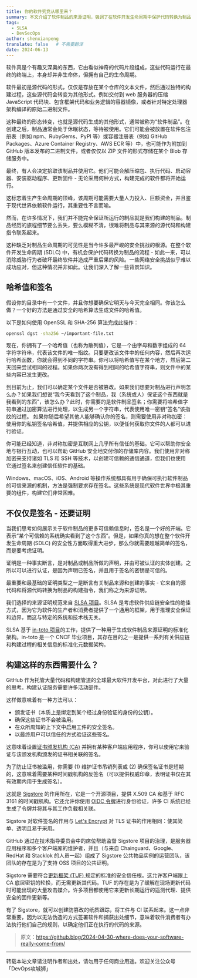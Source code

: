 ```yaml
---
title: 你的软件究竟从哪里来？
summary: 本文介绍了软件制品的来源证明，强调了在软件开发生命周期中保护代码转换为制品的流程的重要性，并介绍了 SLSA 项目和 Sigstore 的作用。
tags:
  - SLSA
  - DevSecOps
author: shenxianpeng
translate: false   # 不需要翻译
date: 2024-06-13
---
```


软件真是个有趣又深奥的东西，它由看似神奇的代码片段组成，这些代码运行在最终的终端上，本身却并非生命体，但拥有自己的生命周期。

软件最初是源代码的形式，仅仅是存放在某个仓库的文本文件，然后通过独特的构建过程，这些源代码会转变为其他形式。例如交付到 web 服务器的压缩 JavaScript 代码块、包含框架代码和业务逻辑的容器镜像，或者针对特定处理器架构编译的原始二进制文件。

这种最终的形态转变，也就是源代码生成的其他形式，通常被称为“软件制品”。在创建之后，制品通常会处于休眠状态，等待被使用。它们可能会被放置在软件包注册表（例如 npm、RubyGems、PyPI 等）或容器注册表（例如 GitHub Packages、Azure Container Registry、AWS ECR 等）中，也可能作为附加到 GitHub 版本发布的二进制文件，或者仅仅以 ZIP 文件的形式存储在某个 Blob 存储服务中。

最终，有人会决定拾取该制品并使用它。他们可能会解压缩包、执行代码、启动容器、安装驱动程序、更新固件 - 无论采用何种方式，构建完成的软件都将开始运行。

这标志着生产生命周期的顶峰，该周期可能需要大量人力投入、巨额资金，并且鉴于现代世界依赖软件运行，其重要性不言而喻。

然而，在许多情况下，我们并不能完全保证所运行的制品就是我们构建的制品。制品经历的旅程细节要么丢失，要么模糊不清，很难将制品与其来源的源代码和构建指令联系起来。

这种缺乏对制品生命周期的可见性是当今许多最严峻的安全挑战的根源。在整个软件开发生命周期 (SDLC) 中，有机会保护代码转换为制品的流程 - 如此一来，可以消除威胁行为者破坏最终软件并造成严重后果的风险。一些网络安全挑战似乎难以成功应对，但这种情况并非如此。让我们深入了解一些背景知识。


## 哈希值和签名

假设你的目录中有一个文件，并且你想要确保它明天与今天完全相同。你该怎么做？一个好的方法是通过安全的哈希算法生成文件的哈希值。

以下是如何使用 OpenSSL 和 SHA-256 算法完成此操作：

```bash
openssl dgst -sha256 ~/important-file.txt
```

现在，你拥有了一个哈希值（也称为散列值），它是一个由字母和数字组成的 64 字符字符串，代表该文件的唯一指纹。只要更改该文件中的任何内容，然后再次运行哈希函数，你就会得到不同的字符串。你可以将哈希值写在某个地方，然后第二天回来尝试相同的过程。如果你两次没有得到相同的哈希值字符串，则文件中的某些内容已发生更改。

到目前为止，我们可以确定某个文件是否被篡改。如果我们想要对制品进行声明怎么办？如果我们想说“我今天看到了这个制品，我（系统或人）保证这个东西就是我看到的东西”，该怎么办？此时，你需要的是软件制品签名；你需要将哈希值字符串通过加密算法进行处理，以生成另一个字符串，代表使用唯一密钥“签名”该指纹的过程。
如果你随后希望其他人能够确认你的签名，则需要使用非对称加密：使用你的私钥签名哈希值，并提供相应的公钥，以便任何获取你文件的人都可以进行验证。

你可能已经知道，非对称加密是互联网上几乎所有信任的基础。它可以帮助你安全地与银行互动，也可以帮助 GitHub 安全地交付你的存储库内容。我们使用非对称加密来支持诸如 TLS 和 SSH 等技术，以创建可信赖的通信通道，但我们也使用它通过签名来创建信任软件的基础。

Windows、macOS、iOS、Android 等操作系统都具有用于确保可执行软件制品的可信来源的机制，方法是强制要求存在签名。这些系统是现代软件世界中极其重要的组件，构建它们非常困难。

## 不仅仅是签名 - 还要证明

当我们思考如何展示关于软件制品的更多可信赖信息时，签名是一个好的开端。它表示“某个可信赖的系统确实看到了这个东西”。但是，如果你真的想在整个软件开发生命周期 (SDLC) 的安全性方面取得重大进步，那么你就需要超越简单的签名，而是要考虑证明。

证明是一种事实断言，是对制品或制品所做的声明，并由可被认证的实体创建。之所以可以进行认证，是因为声明已签名，并且用于签名的密钥是可信的。

最重要和最基础的证明类型之一是断言有关制品来源和创建的事实 - 它来自的源代码和将源代码转换为制品的构建指令，我们称之为来源证明。

我们选择的来源证明规范来自 [SLSA 项目](https://slsa.dev/)。SLSA 是考虑软件供应链安全性的绝佳方式，因为它为软件的生产者和消费者提供了一个通用的框架，用于推理安全保证和边界，而这与特定的系统和技术栈无关。

SLSA 基于 [in-toto 项目](https://in-toto.io/)的工作，提供了一种用于生成软件制品来源证明的标准化架构。in-toto 是一个 CNCF 毕业项目，其存在目的之一是提供一系列有关供应链和构建过程的相关信息的标准化元数据架构。

## 构建这样的东西需要什么？

GitHub 作为托管大量代码和构建管道的全球最大软件开发平台，对此进行了大量的思考。构建认证服务需要许多活动部件。

这样做意味着有一种方法可以：

* 颁发证书（本质上是绑定到某个经过身份验证的身份的公钥）。
* 确保这些证书不会被滥用。
* 在众所周知的上下文中启用工件的安全签名。
* 以最终用户可以信任的方式验证这些签名。

这意味着设置[证书颁发机构 (CA)](https://en.wikipedia.org/wiki/Certificate_authority) 并拥有某种客户端应用程序，你可以使用它来验证与该颁发机构颁发的证书相关联的签名。

为了防止证书被滥用，你需要 (1) 维护证书吊销列表或 (2) 确保签名证书是短期的，这意味着需要某种时间戳机构的反签名（可以提供权威印章，表明证书仅在其有效期内用于生成签名）。

这就是 [Sigstore](https://www.sigstore.dev/) 的作用所在，它是一个开源项目，提供 X.509 CA 和基于 RFC 3161 的时间戳机构。它还允许你使用 [OIDC 令牌](https://www.microsoft.com/en-us/security/business/security-101/what-is-openid-connect-oidc)进行身份验证，许多 CI 系统已经生成了令牌并将其与其工作负载相关联。

Sigstore 对软件签名的作用与 [Let's Encrypt](https://letsencrypt.org/) 对 TLS 证书的作用相同：使其简单、透明且易于采用。

GitHub 通过在技术指导委员会中的席位帮助监督 Sigstore 项目的治理，是服务器应用程序和多个客户端库的维护者，并且（与来自 Chainguard、Google、RedHat 和 Stacklok 的人员一起）组成了 Sigstore 公共物品实例的运营团队，该团队的存在是为了支持 OSS 项目的公共证明。

Sigstore 需要符合[更新框架 (TUF) ](https://theupdateframework.org/)规定的标准的安全信任根。这允许客户端跟上 CA 底层密钥的轮换，而无需更新其代码。TUF 的存在是为了缓解在现场更新代码时可能出现的大量攻击媒介。许多项目都使用它来更新长期运行的遥测代理、提供安全的固件更新等。

有了 Sigstore，就可以创建防篡改的纸质跟踪，将工件与 CI 联系起来。这一点非常重要，因为以无法伪造的方式签署软件和捕获出处细节，意味着软件消费者有办法执行他们自己的规则，以确定他们正在执行的代码的来源。

> 原文：https://github.blog/2024-04-30-where-does-your-software-really-come-from/

---

转载本站文章请注明作者和出处，请勿用于任何商业用途。欢迎关注公众号「DevOps攻城狮」
